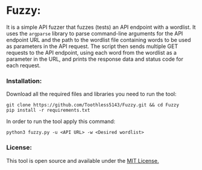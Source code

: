 # Fuzzy:
It is a simple API fuzzer that fuzzes (tests) an API endpoint with a wordlist. It uses the `argparse` library to parse command-line arguments for the API endpoint URL and the path to the wordlist file containing words to be used as parameters in the API request. The script then sends multiple GET requests to the API endpoint, using each word from the wordlist as a parameter in the URL, and prints the response data and status code for each request.

### Installation:
Download all the required files and libraries you need to run the tool: <br>
```shell 
git clone https://github.com/Toothless5143/Fuzzy.git && cd Fuzzy
pip install -r requirements.txt
```

In order to run the tool apply this command:
```python3
python3 fuzzy.py -u <API URL> -w <Desired wordlist>
```

### License:
This tool is open source and available under the [MIT License.](/LICENSE)
